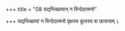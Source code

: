 +++
title = "08 यद्यभिच्छायान् न विन्देदात्मनो"

+++
यद्यभिच्छायां न विन्देदात्मनो वृक्षस्य कूलस्य वा छायायाम् ८